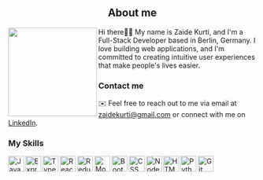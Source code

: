 <h2 align="center">About me</h2>

<div>
  <img align="left" width="180" src="https://cdn-icons-png.flaticon.com/512/5986/5986315.png">
  <p>Hi there👋🏻 My name is Zaide Kurti, and I'm a Full-Stack Developer based in Berlin, Germany. I love building web applications, and I'm committed to creating intuitive user experiences that make people's lives easier.</p>
</div>

### Contact me

✉️ Feel free to reach out to me via email at [zaidekurti@gmail.com](mailto:zaidekurti@gmail.com) or connect with me on [LinkedIn](https://www.linkedin.com/in/zaide-kurti-o1920/). 

### My Skills

<img align="left" alt="JavaScript" width="32px" src="https://cdn-icons-png.flaticon.com/512/919/919828.png" />
<img align="left" alt="Express.js" width="32px" src="https://w7.pngwing.com/pngs/925/447/png-transparent-express-js-node-js-javascript-mongodb-node-js-text-trademark-logo.png" />
<img align="left" alt="TypeScript" width="32px" src="https://cdn-icons-png.flaticon.com/512/919/919832.png" />
<img align="left" alt="React" width="32px" src="https://cdn-icons-png.flaticon.com/512/919/919851.png" />
<img align="left" alt="Redux" width="32px" src="https://w1.pngwing.com/pngs/950/73/png-transparent-library-redux-react-javascript-javascript-library-angular-state-software-framework.png" />
<img align="left" alt="MongoDB" width="32px" src="https://w7.pngwing.com/pngs/956/695/png-transparent-mongodb-original-wordmark-logo-icon-thumbnail.png" />
<img align="left" alt="Bootstrap" width="32px" src="https://avatars.githubusercontent.com/u/2918581?s=280&v=4" />
<img align="left" alt="CSS" width="32px" src="https://cdn-icons-png.flaticon.com/512/919/919826.png" />
<img align="left" alt="NodeJS" width="32px" src="https://cdn-icons-png.flaticon.com/512/919/919825.png" />
<img align="left" alt="HTML" width="32px" src="https://cdn-icons-png.flaticon.com/512/919/919827.png" />
<img align="left" alt="Python" width="32px" src="https://cdn-icons-png.flaticon.com/512/919/919852.png" />
<img align="left" alt="Git" width="32px" src="https://camo.githubusercontent.com/fbfcb9e3dc648adc93bef37c718db16c52f617ad055a26de6dc3c21865c3321d/68747470733a2f2f7777772e766563746f726c6f676f2e7a6f6e652f6c6f676f732f6769742d73636d2f6769742d73636d2d69636f6e2e737667"/>


